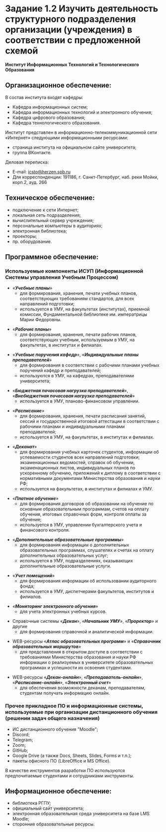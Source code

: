# Задание 1.2 Изучить деятельность структурного подразделения организации (учреждения) в соответствии с предложенной схемой

**Институт Информационных Технологий и Технологического Образования**

## Организационное обеспечение:

В состав института входят кафедры:

- Кафедра информационных систем;
- Кафедра информационных технологий и электронного обучения;
- Кафедра цифрового образования;
- Кафедра технологического образования.

Институт представлен в информационно-телекоммуникационной сети «Интернет» следующими информационными ресурсами:

- страница института на официальном сайте университета;
- группа ВКонтакте.

Деловая переписка:

- E-mail: icsto@herzen.spb.ru
- Для корреспонденции: 191186, г. Санкт-Петербург, наб. реки Мойки, корп.2, ауд. 266

## Техническое обеспечение:

- подключение к сети Интернет;
- локальная сеть подразделения;
- вычислительный сервер учреждения;
- персональные компьютеры в аудиториях;
- электронная библиотека;
- проекторы;
- пр. оборудование.

## Программное обеспечение:

### Используемые компоненты ИСУП (Информационной Системы управления Учебным Процессом)

- «**_Учебные планы_**»
  - для формирования, хранения, печати учебных планов, соответствующих требованиям стандартов, для всех направлений подготовки;
  - используется в УМУ, на факультетах (институтах), приемной комиссии, Фундаментальной библиотеке им. императрицы Марии Федоровны.
    >
- «**_Рабочие планы_**»
  - для формирования, хранения, печати рабочих планов, соответствующих учебным, используемым в УМУ, на факультетах, в институтах и филиалах.
    >
- «**_Учебные поручения кафедр_**», «**_Индивидуальные планы преподавателей_**»
  - для формирования в соответствии с рабочими планами учебных поручений кафедр и преподавателей;
  - используются в УМУ, на кафедрах, преподавателями университета;
    >
- «**_Бюджетная почасовая нагрузка преподавателей_**», «**_Внебюджетная почасовая нагрузка преподавателей_**»
  - используется в УМУ, планово-финансовом управлении.
    >
- «**_Расписание_**»
  - для формирования, хранения, печати расписания занятий, сессий и государственной итоговой аттестации в соответствии с рабочими планами и индивидуальными планами преподавателей;
  - используется в УМУ, на факультетах, в институтах и филиалах.
    >
- «**_Деканат_**»
  - для формирования учебных карточек студентов, информации об успеваемости студентов всех направлений подготовки; экзаменационных ведомостей, справок об обучении, экзаменационных листов, индивидуальных планов по ускоренному обучению, приложений к диплому в соответствии с нормативными документами Министерства образования и науки РФ;
  - используется на факультетах, в институтах и филиалах и УМУ.
    >
- «**_Платное обучение_**»
  - для формирования договоров об образовании на обучение по основным образовательным программам, счетов на оплату обучения, итоговых справочных форм, контроля оплаты за обучение;
  - используется в УМУ, управлении бухгалтерского учета и финансового контроля.
    >
- «**_Дополнительные образовательные программы_**»
  - для формирования информации о дополнительных образовательных программах, слушателях и счетах на оплату дополнительных образовательных услуг;
  - используется в УМУ, подразделениях, оказывающих дополнительные образовательные услуги.
    >
- «**_Учет помещений_**»
  - для формирования информации об использовании аудиторного фонда;
  - используется в УМУ, диспетчерами факультетов, институтов и филиалов.
    >
- «**_Мониторинг электронного обучения_**»
  - для учета электронных учебных курсов.
    >
- Справочные системы «**_Декан_**», «**_Начальник УМУ_**», «**_Проректор_**» и другие
  - для формирования справочной и аналитической информации.
    >
- WEB-ресурсы «**_Атлас образовательных программ_**» и «**_Справочник образовательных маршрутов_**»
  - для представления в открытом доступе в соответствии с требованиями Министерства образования и науки РФ информации о реализуемых в университете образовательных программах и успешности их освоения студентами.
    >
- WEB-ресурсы «**_Декан-онлайн_**», «**_Преподаватель-онлайн_**», «**_Расписание-онлайн_**», «**_Электронный счет_**»
  - для обеспечения возможности деканам, преподавателям, студентам получать информацию онлайн.

### Прочее прикладное ПО и информационные системы, используемые при организации дистанционного обучения (решении задач общего назначения)

- ИС дистанционного обучения "Moodle";
- Discord;
- Telegram;
- Zoom;
- GitHub;
- Google Drive (а также Docs, Sheets, Slides, Forms и т.п.);
- пакеты офисного ПО (LibreOffice и MS Office).

В качестве инструментов разработки ПО используются предпочитаемые студентами и сотрудниками инструменты.

## Информационное обеспечение:

- библиотека РГПУ;
- официальный сайт университета;
- электронная образовательная среда университета на базе LMS Moodle;
- сторонние образовательные ресурсы.
